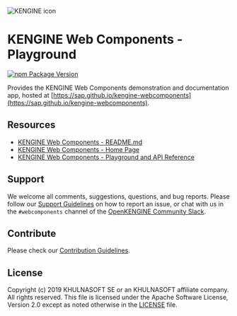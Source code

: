 ![KENGINE icon](https://raw.githubusercontent.com/KHULNASOFT/kengine-webcomponents/main/docs/images/KENGINE_logo_wide.png)


# KENGINE Web Components - Playground

[![npm Package Version](https://badge.fury.io/js/%40ui5%2Fwebcomponents.svg)](https://www.npmjs.com/package/@kengine/webcomponents)

Provides the KENGINE Web Components demonstration and documentation app, hosted at [https://sap.github.io/kengine-webcomponents](https://sap.github.io/kengine-webcomponents).

## Resources
- [KENGINE Web Components - README.md](https://github.com/khulnasoft-lab/kengine-webcomponents/blob/main/README.md)
- [KENGINE Web Components - Home Page](https://sap.github.io/kengine-webcomponents)
- [KENGINE Web Components - Playground and API Reference](https://sap.github.io/kengine-webcomponents/playground/)

## Support
We welcome all comments, suggestions, questions, and bug reports. Please follow our [Support Guidelines](https://github.com/khulnasoft-lab/kengine-webcomponents/blob/main/SUPPORT.md#-content) on how to report an issue, or chat with us in the `#webcomponents` channel of the [OpenKENGINE Community Slack](https://join-ui5-slack.herokuapp.com/).

## Contribute
Please check our [Contribution Guidelines](https://github.com/khulnasoft-lab/kengine-webcomponents/blob/main/docs/6-contributing/02-conventions-and-guidelines.md).

## License
Copyright (c) 2019 KHULNASOFT SE or an KHULNASOFT affiliate company. All rights reserved.
This file is licensed under the Apache Software License, Version 2.0 except as noted otherwise in the [LICENSE](https://github.com/khulnasoft-lab/kengine-webcomponents/blob/main/LICENSE.txt) file.
